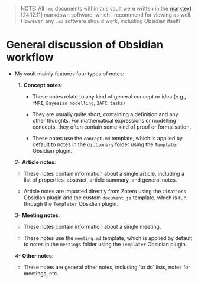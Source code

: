 > NOTE: All `.md` documents within this vault were written in the [marktext](https://www.marktext.cc/) [24.12.11] markdown software, which I recommend for viewing as well. However, any `.md` software should work, including Obsidian itself!

# General discussion of Obsidian workflow

- My vault mainly features four types of notes:
  
  1. **Concept notes**:
     
     - These notes relate to any kind of general concept or idea (e.g., `fMRI`, `Bayesian modelling`, `2AFC tasks`)
     
     - They are usually quite short, containing a definition and any other thoughts. For mathematical expressions or modelling concepts, they often contain some kind of proof or formalisation.
     
     - These notes use the `concept.md` template, which is applied by default to notes in the `dictionary` folder using the `Templater` Obsidian plugin. 
  
  2- **Article notes**: 
     
     - These notes contain information about a single article, including a list of properties, abstract, article summary, and general notes.
     
     - Article notes are imported directly from Zotero using the `Citations` Obsidian plugin and the custom `document.js` template, which is run through the `Templater` Obsidian plugin.
  
  3- **Meeting notes**:
     
     - These notes contain information about a single meeting. 
     
     - These notes use the `meeting.md` template, which is applied by default to notes in the `meetings` folder using the `Templater` Obsidian plugin.
  
  4- **Other notes**:
     
     - These notes are general other notes, including 'to do' lists, notes for meetings, etc. 
